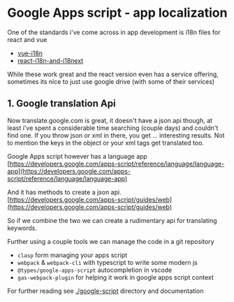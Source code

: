 # Google Apps script - app localization

One of the standards i've come across in app development is i18n files for react and vue

- [vue-i18n](https://kazupon.github.io/vue-i18n/)
- [react-i18n-and-i18next](https://react.i18next.com/)

While these work great and the react version even has a service offering, sometimes its nice to just use google drive (with some of their services)

## 1. Google translation Api

Now translate.google.com is great, it doesn't have a json api though, at least i've spent a considerable time searching (couple days) and couldn't find one. If you throw json or xml in there, you get ... interesting results. Not to mention the keys in the object or your xml tags get translated too.

Google Apps script however has a language app [https://developers.google.com/apps-script/reference/language/language-app](https://developers.google.com/apps-script/reference/language/language-app)

And it has methods to create a json api. [https://developers.google.com/apps-script/guides/web](https://developers.google.com/apps-script/guides/web)

So if we combine the two we can create a rudimentary api for translating keywords.

Further using a couple tools we can manage the code in a git repository

- `clasp` form managing your apps script
- `webpack` & `webpack-cli` with typescript to write some modern js
- `@types/google-apps-script` autocompletion in vscode
- `gas-webpack-plugin` for helping it work in google apps script context

For further reading see [./google-script](./google-script) directory and documentation